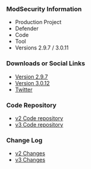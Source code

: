 ### ModSecurity Information
* <i class="fas fa-flask" style="color:rgb(90,129,175);"></i> Production Project
* <i class="fas fa-shield-alt" style="color:rgb(90,129,175);"></i> Defender
* <i class="fas fa-code" style="color:rgb(90,129,175);"></i> Code
* <i class="fas fa-tools" style="color:#233e81;"></i> Tool
* Versions 2.9.7 / 3.0.11

### Downloads or Social Links
* [Version 2.9.7](https://github.com/owasp-modsecurity/modsecurity/releases/tag/v2.9.7)
* [Version 3.0.12](https://github.com/owasp-modsecurity/modsecurity/releases/tag/v3.0.12)
* [Twitter](https://twitter.com/modsecurity)

### Code Repository
* [v2 Code repository](https://github.com/owasp-modsecurity/ModSecurity/tree/v2/master)
* [v3 Code repository](https://github.com/owasp-modsecurity/ModSecurity)

### Change Log
* [v2 Changes](https://github.com/owasp-modsecurity/ModSecurity/blob/v2/master/CHANGES)
* [v3 Changes](https://github.com/owasp-modsecurity/ModSecurity/blob/v3/master/CHANGES)

